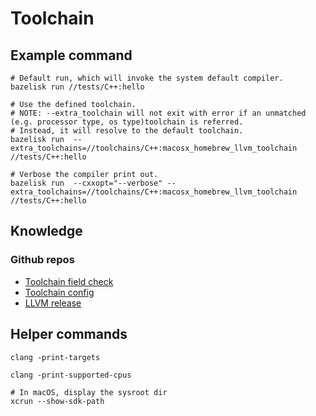 # Toolchain
## Example command
```shell
# Default run, which will invoke the system default compiler.
bazelisk run //tests/C++:hello 

# Use the defined toolchain.
# NOTE: --extra_toolchain will not exit with error if an unmatched (e.g. processor type, os type)toolchain is referred.
# Instead, it will resolve to the default toolchain.
bazelisk run  --extra_toolchains=//toolchains/C++:macosx_homebrew_llvm_toolchain //tests/C++:hello 

# Verbose the compiler print out.
bazelisk run  --cxxopt="--verbose" --extra_toolchains=//toolchains/C++:macosx_homebrew_llvm_toolchain //tests/C++:hello 
```

## Knowledge
### Github repos
* [Toolchain field check](https://github.com/bazelbuild/bazel/blob/master/src/main/starlark/builtins_bzl/common/cc/cc_toolchain_provider_helper.bzl#L33)
* [Toolchain config](https://cs.opensource.google/bazel/bazel/+/master:tools/cpp/unix_cc_toolchain_config.bzl;l=1509)
* [LLVM release](https://github.com/llvm/llvm-project/releases)

## Helper commands
```shell
clang -print-targets

clang -print-supported-cpus

# In macOS, display the sysroot dir
xcrun --show-sdk-path
```
